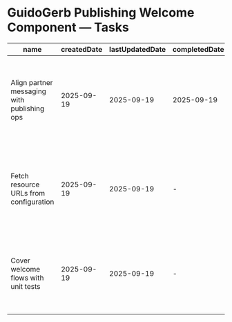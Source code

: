 # GuidoGerb Publishing Welcome Component — Tasks

| name                                        | createdDate | lastUpdatedDate | completedDate | status   | description                                                                                              |
| ------------------------------------------- | ----------- | --------------- | ------------- | -------- | -------------------------------------------------------------------------------------------------------- |
| Align partner messaging with publishing ops | 2025-09-19  | 2025-09-19      | 2025-09-19    | complete | Tailored the authenticated welcome card to highlight release calendars, royalty docs, and contact links. |
| Fetch resource URLs from configuration      | 2025-09-19  | 2025-09-19      | -             | todo     | Move PDFs and mailto links into tenant config so they can change without redeploying the component.      |
| Cover welcome flows with unit tests         | 2025-09-19  | 2025-09-19      | -             | todo     | Add tests for error, loading, and signed-in states to ensure partners get the right guidance.            |
